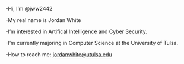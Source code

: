 -Hi, I’m @jww2442

-My real name is Jordan White

-I’m interested in Artifical Intelligence and Cyber Security. 

-I’m currently majoring in Computer Science at the University of Tulsa. 

-How to reach me: jordanwhite@utulsa.edu
